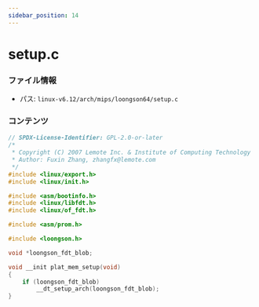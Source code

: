 ```yaml
---
sidebar_position: 14
---
```

# setup.c

### ファイル情報

- パス: `linux-v6.12/arch/mips/loongson64/setup.c`

### コンテンツ

```c
// SPDX-License-Identifier: GPL-2.0-or-later
/*
 * Copyright (C) 2007 Lemote Inc. & Institute of Computing Technology
 * Author: Fuxin Zhang, zhangfx@lemote.com
 */
#include <linux/export.h>
#include <linux/init.h>

#include <asm/bootinfo.h>
#include <linux/libfdt.h>
#include <linux/of_fdt.h>

#include <asm/prom.h>

#include <loongson.h>

void *loongson_fdt_blob;

void __init plat_mem_setup(void)
{
	if (loongson_fdt_blob)
		__dt_setup_arch(loongson_fdt_blob);
}

```
